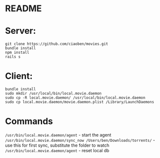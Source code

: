 # README


# Server:
```
git clone https://github.com/ciaoben/movies.git
bundle install
npm install
rails s 
```

# Client:
```
bundle install
sudo mkdir /usr/local/bin/local.movie.daemon
sudo cp -R local.movie.daemon/ /usr/local/bin/local.movie.daemon
sudo cp local.movie.daemon/movie.daemon.plist /Library/LaunchDaemons
```

# Commands

`/usr/bin/local.movie.daemon/agent` - start the agent
`/usr/bin/local.movie.daemon/sync_now /Users/ben/Downloads/torrents/` - use this for first sync, substitute the folder to watch
`/usr/bin/local.movie.daemon/agent` - reset local db
